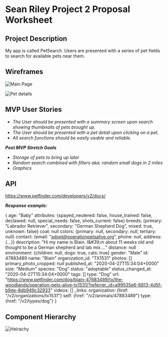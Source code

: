 # Sean Riley Project 2 Proposal Worksheet

## Project Description

My app is called PetSearch. Users are presented with a series of pet fields to search for available pets near them.

## Wireframes

![Main Page](https://vectr.com/scriley/eC3SOUK56.svg?width=640&height=640&select=eC3SOUK56page0)

![Pet details](https://vectr.com/scriley/a2EGpPa8VR.svg?width=640&height=640&select=a2EGpPa8VRpage0)

## MVP User Stories

- _The User should be presented with a summary screen upon search showing thumbnails of pets brought up._
- _The User should be presented with a pet detail upon clicking on a pet._
- _All search functions should be easily usable and reliable._

_**Post MVP Stretch Goals**_

- _Storage of pets to bring up later_
- _Random search combined with filters aka: random small dogs in 2 miles_
- _Graphics_

## API

https://www.petfinder.com/developers/v2/docs/

_**Response example:**_

{
age: "Baby"
attributes: {spayed_neutered: false, house_trained: false, declawed: null, special_needs: false, shots_current: false}
breeds: {primary: "Labrador Retriever", secondary: "German Shepherd Dog", mixed: true, unknown: false}
coat: null
colors: {primary: null, secondary: null, tertiary: null}
contact: {email: "adopt@operationpetsalive.org", phone: null, address: {…}}
description: "Hi my name is Blain. I&amp;#39;m about 11 weeks old and thought to be a German shepherd and lab mix...."
distance: null
environment: {children: null, dogs: true, cats: true}
gender: "Male"
id: 47883489
name: "Blain"
organization_id: "TX1531"
photos: []
primary_photo_cropped: null
published_at: "2020-04-27T15:34:04+0000"
size: "Medium"
species: "Dog"
status: "adoptable"
status_changed_at: "2020-04-27T15:34:04+0000"
tags: []
type: "Dog"
url: "https://www.petfinder.com/dog/blain-47883489/tx/the-woodlands/operation-pets-alive-tx1531/?referrer_id=a99535e6-6813-4d5f-b9de-8db949c32933"
videos: []
_links:
organization: {href: "/v2/organizations/tx1531"}
self: {href: "/v2/animals/47883489"}
type: {href: "/v2/types/dog"}
}

## Component Hierarchy

![Heirachy](https://vectr.com/scriley/a48nRgxUaM.svg?width=640&height=640&select=a48nRgxUaMpage0)
